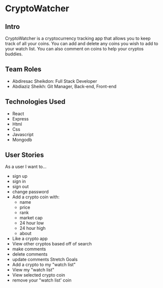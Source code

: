 # CryptoWatcher
## Intro
CryptoWatcher is a cryptocurrency tracking app that allows you to keep track of all your coins. You can add and delete any coins you wish to add to your watch list.
You can also comment on coins to help your cryptos buddies.
## Team Roles
  - Abdiresac Sheikdon: Full Stack Developer
  - Abdiaziz Sheikh: Git Manager, Back-end, Front-end
## Technologies Used
  - React
  - Express
  - Html
  - Css
  - Javascript
  - Mongodb
## User Stories
As a user I want to...
-   sign up
-   sign in
-   sign out
-   change password
-   Add a crypto coin with:
    -   name
    -   price
    -   rank
    -   market cap
    -   24 hour low
    -   24 hour high
    -   about
-   Like a crypto app
-   View other cryptos based off of search
-   make comments
-   delete comments
-   update comments
Stretch Goals
-   Add a crypto to my "watch list"
-   View my "watch list"
-   View selected crypto coin
-   remove your "watch list' coin
